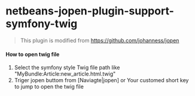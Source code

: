 # netbeans-jopen-plugin-support-symfony-twig

> This plugin is modified from https://github.com/johanness/jopen

#### How to open twig file

1. Select the symfony style Twig file path like "MyBundle:Article:new_article.html.twig"
2. Triger jopen buttom from [Naviagte|jopen] or Your customed short key to jump to open the twig file 

